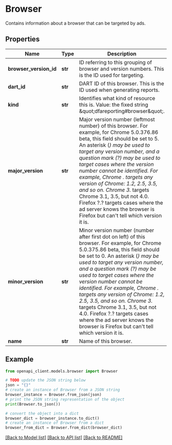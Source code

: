 # Browser

Contains information about a browser that can be targeted by ads.

## Properties

Name | Type | Description | Notes
------------ | ------------- | ------------- | -------------
**browser_version_id** | **str** | ID referring to this grouping of browser and version numbers. This is the ID used for targeting. | [optional] 
**dart_id** | **str** | DART ID of this browser. This is the ID used when generating reports. | [optional] 
**kind** | **str** | Identifies what kind of resource this is. Value: the fixed string \&quot;dfareporting#browser\&quot;. | [optional] 
**major_version** | **str** | Major version number (leftmost number) of this browser. For example, for Chrome 5.0.376.86 beta, this field should be set to 5. An asterisk (*) may be used to target any version number, and a question mark (?) may be used to target cases where the version number cannot be identified. For example, Chrome *.* targets any version of Chrome: 1.2, 2.5, 3.5, and so on. Chrome 3.* targets Chrome 3.1, 3.5, but not 4.0. Firefox ?.? targets cases where the ad server knows the browser is Firefox but can&#39;t tell which version it is. | [optional] 
**minor_version** | **str** | Minor version number (number after first dot on left) of this browser. For example, for Chrome 5.0.375.86 beta, this field should be set to 0. An asterisk (*) may be used to target any version number, and a question mark (?) may be used to target cases where the version number cannot be identified. For example, Chrome *.* targets any version of Chrome: 1.2, 2.5, 3.5, and so on. Chrome 3.* targets Chrome 3.1, 3.5, but not 4.0. Firefox ?.? targets cases where the ad server knows the browser is Firefox but can&#39;t tell which version it is. | [optional] 
**name** | **str** | Name of this browser. | [optional] 

## Example

```python
from openapi_client.models.browser import Browser

# TODO update the JSON string below
json = "{}"
# create an instance of Browser from a JSON string
browser_instance = Browser.from_json(json)
# print the JSON string representation of the object
print(Browser.to_json())

# convert the object into a dict
browser_dict = browser_instance.to_dict()
# create an instance of Browser from a dict
browser_from_dict = Browser.from_dict(browser_dict)
```
[[Back to Model list]](../README.md#documentation-for-models) [[Back to API list]](../README.md#documentation-for-api-endpoints) [[Back to README]](../README.md)


